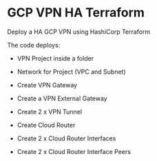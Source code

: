 # GCP VPN HA Terraform

Deploy a HA GCP VPN using HashiCorp Terraform

The code deploys:

* VPN Project inside a folder

* Network for Project (VPC and Subnet)

* Create VPN Gateway

* Create a VPN External Gateway

* Create 2 x VPN Tunnel

* Create Cloud Router

* Create 2 x Cloud Router Interfaces

* Create 2 x Cloud Router Interface Peers
